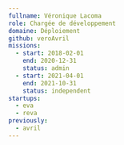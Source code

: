 ```yaml
---
fullname: Véronique Lacoma
role: Chargée de développement
domaine: Déploiement
github: veroAvril
missions:
  - start: 2018-02-01
    end: 2020-12-31
    status: admin 
  - start: 2021-04-01
    end: 2021-10-31
    status: independent
startups:
  - eva
  - reva
previously:
  - avril
---
```

